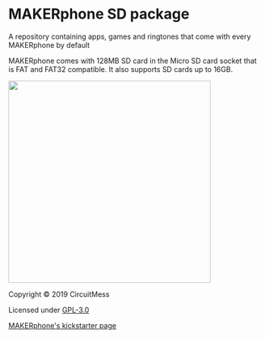 # MAKERphone SD package
A repository containing apps, games and ringtones that come with every MAKERphone by default 

MAKERphone comes with 128MB SD card in the Micro SD card socket that is FAT and FAT32 compatible. It also supports SD cards up to 16GB.

<img src="https://ksr-ugc.imgix.net/assets/022/753/407/86da467704375818a2ca76dfd385e06f_original.jpg?ixlib=rb-2.1.0&w=680&fit=max&v=1538495441&auto=format&gif-q=50&q=92&s=efd45c0c706280211c2274f5a31f2a09" width="400"/>

Copyright © 2019 CircuitMess

Licensed under [GPL-3.0](https://www.gnu.org/licenses/gpl-3.0.html)

[MAKERphone's kickstarter page](https://www.kickstarter.com/projects/albertgajsak/makerphone-an-educational-diy-mobile-phone/updates)
